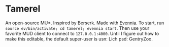 # Tamerel

An open-source MU*. Inspired by Berserk. Made with [Evennia](http://www.evennia.com).
To start, run `source ev/bin/activate; cd tamerel; evennia start`. Then use your favorite MUD client to connect to `127.0.0.1:4000`. Until I figure out how to make this editable, the default super-user is usn: Lich psd: GentryZoo.
